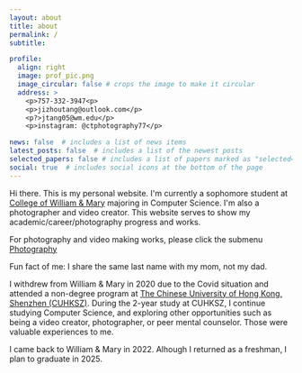 ```yaml
---
layout: about
title: about
permalink: /
subtitle: 

profile:
  align: right
  image: prof_pic.png
  image_circular: false # crops the image to make it circular
  address: >
    <p>757-332-3947<p>
    <p>jizhoutang@outlook.com</p>
    <p?>jtang05@wm.edu</p>
    <p>instagram: @ctphotography77</p>

news: false  # includes a list of news items
latest_posts: false  # includes a list of the newest posts
selected_papers: false # includes a list of papers marked as "selected={true}"
social: true  # includes social icons at the bottom of the page
---
```

Hi there. This is my personal website. I'm currently a sophomore student at <a href='https://www.wm.edu/'>College of William & Mary</a> majoring in Computer Science. 
I'm also a photographer and video creator. 
This website serves to show my academic/career/photography progress and works.

For photography and video making works, please click the submenu [Photography](/photography)

Fun fact of me: 
I share the same last name with my mom, not my dad.

I withdrew from William & Mary in 2020 due to the Covid situation and attended a non-degree program at [The Chinese University of Hong Kong, Shenzhen (CUHKSZ)](https://www.cuhk.edu.cn/en). During the 2-year study at CUHKSZ, I continue studying Computer Science, and exploring other opportunities such as being a video creator, photographer, or peer mental counselor. Those were valuable experiences to me.

I came back to William & Mary in 2022. Alhough I returned as a freshman, I plan to graduate in 2025.

<!-- Write your biography here. Tell the world about yourself. Link to your favorite [subreddit](http://wm.edu). You can put a picture in, too. The code is already in, just name your picture `prof_pic.jpg` and put it in the `img/` folder. -->

<!-- Put your address / P.O. box / other info right below your picture. You can also disable any of these elements by editing `profile` property of the YAML header of your `_pages/about.md`. Edit `_bibliography/papers.bib` and Jekyll will render your [publications page](/al-folio/publications/) automatically. -->

<!-- Link to your social media connections, too. This theme is set up to use [Font Awesome icons](http://fortawesome.github.io/Font-Awesome/) and [Academicons](https://jpswalsh.github.io/academicons/), like the ones below. Add your Facebook, Twitter, LinkedIn, Google Scholar, or just disable all of them. -->
